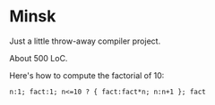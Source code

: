 # Minsk
Just a little throw-away compiler project.

About 500 LoC.

Here's how to compute the factorial of 10:

    n:1; fact:1; n<=10 ? { fact:fact*n; n:n+1 }; fact